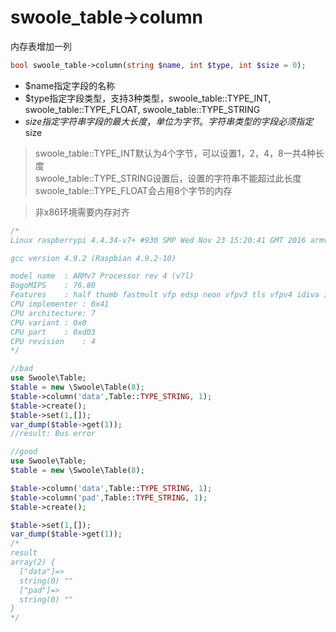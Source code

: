 # swoole_table->column

内存表增加一列
```php
bool swoole_table->column(string $name, int $type, int $size = 0);
```

* $name指定字段的名称
* $type指定字段类型，支持3种类型，swoole_table::TYPE_INT, swoole_table::TYPE_FLOAT, swoole_table::TYPE_STRING
* $size指定字符串字段的最大长度，单位为字节。字符串类型的字段必须指定$size

> swoole_table::TYPE_INT默认为4个字节，可以设置1，2，4，8一共4种长度  
> swoole_table::TYPE_STRING设置后，设置的字符串不能超过此长度  
> swoole_table::TYPE_FLOAT会占用8个字节的内存



> 非x86环境需要内存对齐

```php
/*
Linux raspberrypi 4.4.34-v7+ #930 SMP Wed Nov 23 15:20:41 GMT 2016 armv7l GNU/Linux

gcc version 4.9.2 (Raspbian 4.9.2-10)

model name	: ARMv7 Processor rev 4 (v7l)
BogoMIPS	: 76.80
Features	: half thumb fastmult vfp edsp neon vfpv3 tls vfpv4 idiva idivt vfpd32 lpae evtstrm crc32 
CPU implementer	: 0x41
CPU architecture: 7
CPU variant	: 0x0
CPU part	: 0xd03
CPU revision	: 4
*/

//bad
use Swoole\Table;
$table = new \Swoole\Table(8);
$table->column('data',Table::TYPE_STRING, 1);
$table->create();
$table->set(1,[]);
var_dump($table->get(1));
//result: Bus error

//good
use Swoole\Table;
$table = new \Swoole\Table(8);

$table->column('data',Table::TYPE_STRING, 1);
$table->column('pad',Table::TYPE_STRING, 1);
$table->create();

$table->set(1,[]);
var_dump($table->get(1));
/*
result
array(2) {
  ["data"]=>
  string(0) ""
  ["pad"]=>
  string(0) ""
}
*/
```


